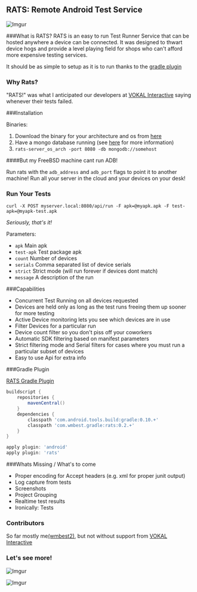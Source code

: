 RATS: Remote Android Test Service
-----

![Imgur](http://i.imgur.com/s9Dl1ih.png)

###What is RATS?
RATS is an easy to run Test Runner Service that can be hosted anywhere a device can be connected.  It was designed to thwart device hogs and provide a level playing field for shops who can't afford more expensive testing services.

It should be as simple to setup as it is to run thanks to the [gradle plugin](https://www.github.com/wmbest2/rats-gradle-plugin)

### Why Rats?
"RATS!" was what I anticipated our developers at [VOKAL Interactive](http://www.vokalinteractive.com) saying whenever their tests failed.

###Installation

Binaries:

1. Download the binary for your architecture and os from [here](https://github.com/wmbest2/rats-server/releases/latest)
2. Have a mongo database running (see [here](http://docs.mongodb.org/manual/installation/) for more information)
2. `rats-server_os_arch -port 8080 -db mongodb://somehost`


####But my FreeBSD machine cant run ADB!

Run rats with the `adb_address` and `adb_port` flags to point it to another machine!
Run all your server in the cloud and your devices on your desk!


### Run Your Tests

  `curl -X POST myserver.local:8080/api/run -F apk=@myapk.apk -F test-apk=@myapk-test.apk`

  _Seriously, that's it!_

  Parameters:

  * `apk` Main apk
  * `test-apk` Test package apk
  * `count` Number of devices
  * `serials` Comma separated list of device serials
  * `strict` Strict mode (will run forever if devices dont match)
  * `message` A description of the run

###Capabilities

* Concurrent Test Running on all devices requested
 * Devices are held only as long as the test runs freeing them up sooner for more testing
 * Active Device monitoring lets you see which devices are in use
* Filter Devices for a particular run
 * Device count filter so you don't piss off your coworkers 
 * Automatic SDK filtering based on manifest parameters
 * Strict filtering mode and Serial filters for cases where you must run a particular subset of devices
* Easy to use Api for extra info

###Gradle Plugin

[RATS Gradle Plugin](https://github.com/wmbest2/rats-gradle-plugin)

```groovy
buildscript {
    repositories {
        mavenCentral()
    }
    dependencies {
        classpath 'com.android.tools.build:gradle:0.10.+'
        classpath 'com.wmbest.gradle:rats:0.2.+'
    }
}

apply plugin: 'android'
apply plugin: 'rats'
```

###Whats Missing / What's to come

* Proper encoding for Accept headers (e.g. xml for proper junit output)
* Log capture from tests
* Screenshots
* Project Grouping
* Realtime test results
* Ironically: Tests

### Contributors
So far mostly me[(wmbest2)](http://www.github.com/wmbest2), but not without support from [VOKAL Interactive](http://www.vokalinteractive.com)

### Let's see more!

![Imgur](http://i.imgur.com/zEnBWu9.png)

![Imgur](http://i.imgur.com/oZsFNNG.png)

